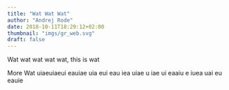 ```yaml
---
title: "Wat Wat Wat"
author: "Andrej Rode"
date: 2018-10-11T18:29:12+02:00
thumbnail: "imgs/gr_web.svg"
draft: false
---
```


Wat wat wat wat wat, this is wat

<!--more-->
More Wat uiaeuiaeui eauiae uia eui eau iea uiae u iae ui eaaiu e iuea uai eu eauie
